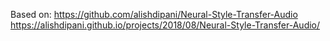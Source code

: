 Based on:
https://github.com/alishdipani/Neural-Style-Transfer-Audio
https://alishdipani.github.io/projects/2018/08/Neural-Style-Transfer-Audio/

